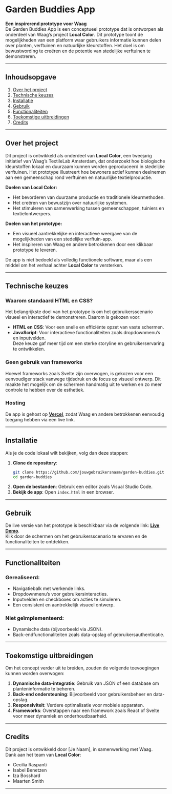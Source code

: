 # **Garden Buddies App**

**Een inspirerend prototype voor Waag**  
De Garden Buddies App is een conceptueel prototype dat is ontworpen als onderdeel van Waag’s project **Local Color**. Dit prototype toont de mogelijkheden van een platform waar gebruikers informatie kunnen delen over planten, verftuinen en natuurlijke kleurstoffen. Het doel is om bewustwording te creëren en de potentie van stedelijke verftuinen te demonstreren.

---

## **Inhoudsopgave**
1. [Over het project](#over-het-project)  
2. [Technische keuzes](#technische-keuzes)  
3. [Installatie](#installatie)  
4. [Gebruik](#gebruik)  
5. [Functionaliteiten](#functionaliteiten)  
6. [Toekomstige uitbreidingen](#toekomstige-uitbreidingen)  
7. [Credits](#credits)

---

## **Over het project**

Dit project is ontwikkeld als onderdeel van **Local Color**, een tweejarig initiatief van Waag’s TextileLab Amsterdam, dat onderzoekt hoe biologische kleurstoffen lokaal en duurzaam kunnen worden geproduceerd in stedelijke verftuinen. Het prototype illustreert hoe bewoners actief kunnen deelnemen aan een gemeenschap rond verftuinen en natuurlijke textielproductie.

**Doelen van Local Color:**
- Het bevorderen van duurzame productie en traditionele kleurmethoden.
- Het creëren van bewustzijn over natuurlijke systemen.
- Het stimuleren van samenwerking tussen gemeenschappen, tuiniers en textielontwerpers.

**Doelen van het prototype:**
- Een visueel aantrekkelijke en interactieve weergave van de mogelijkheden van een stedelijke verftuin-app.
- Het inspireren van Waag en andere betrokkenen door een klikbaar prototype te leveren.

De app is niet bedoeld als volledig functionele software, maar als een middel om het verhaal achter **Local Color** te versterken.

---

## **Technische keuzes**
### **Waarom standaard HTML en CSS?**
Het belangrijkste doel van het prototype is om het gebruikersscenario visueel en interactief te demonstreren. Daarom is gekozen voor:
- **HTML en CSS**: Voor een snelle en efficiënte opzet van vaste schermen.
- **JavaScript**: Voor interactieve functionaliteiten zoals dropdownmenu’s en inputvelden.  
Deze keuze gaf meer tijd om een sterke storyline en gebruikerservaring te ontwikkelen.

### **Geen gebruik van frameworks**
Hoewel frameworks zoals Svelte zijn overwogen, is gekozen voor een eenvoudiger stack vanwege tijdsdruk en de focus op visueel ontwerp. Dit maakte het mogelijk om de schermen handmatig uit te werken en zo meer controle te hebben over de esthetiek.

### **Hosting**
De app is gehost op **[Vercel](#)**, zodat Waag en andere betrokkenen eenvoudig toegang hebben via een live link.

---

## **Installatie**
Als je de code lokaal wilt bekijken, volg dan deze stappen:

1. **Clone de repository**:
   ```bash
   git clone https://github.com/jouwgebruikersnaam/garden-buddies.git
   cd garden-buddies
   ```
2. **Open de bestanden**: Gebruik een editor zoals Visual Studio Code.
3. **Bekijk de app**: Open `index.html` in een browser.

---

## **Gebruik**
De live versie van het prototype is beschikbaar via de volgende link: **[Live Demo](#)**.  
Klik door de schermen om het gebruikersscenario te ervaren en de functionaliteiten te ontdekken.

---

## **Functionaliteiten**
### **Gerealiseerd:**
- Navigatiebalk met werkende links.
- Dropdownmenu’s voor gebruikersinteracties.
- Inputvelden en checkboxes om acties te simuleren.
- Een consistent en aantrekkelijk visueel ontwerp.

### **Niet geïmplementeerd:**
- Dynamische data (bijvoorbeeld via JSON).
- Back-endfunctionaliteiten zoals data-opslag of gebruikersauthenticatie.

---

## **Toekomstige uitbreidingen**
Om het concept verder uit te breiden, zouden de volgende toevoegingen kunnen worden overwogen:
1. **Dynamische data-integratie**: Gebruik van JSON of een database om planteninformatie te beheren.  
2. **Back-end ondersteuning**: Bijvoorbeeld voor gebruikersbeheer en data-opslag.  
3. **Responsiviteit**: Verdere optimalisatie voor mobiele apparaten.  
4. **Frameworks**: Overstappen naar een framework zoals React of Svelte voor meer dynamiek en onderhoudbaarheid.

---

## **Credits**
Dit project is ontwikkeld door [Je Naam], in samenwerking met Waag.  
Dank aan het team van **Local Color**:  
- Cecilia Raspanti  
- Isabel Benetzen  
- Iza Bosshard  
- Maarten Smith  

---
